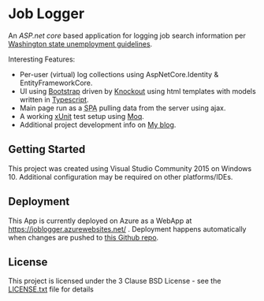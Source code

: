 # Job Logger

An *ASP.net core* based application for logging job search information per
[Washington state unemployment guidelines](https://esd.wa.gov/unemployment/job-search-requirements).

Interesting Features:

* Per-user (virtual) log collections using AspNetCore.Identity & EntityFrameworkCore.
* UI using [Bootstrap](http://getbootstrap.com/getting-started/) driven by
    [Knockout](http://knockoutjs.com/index.html) using html templates with
    models written in [Typescript](https://www.typescriptlang.org/index.html).
* Main page run as a <abbr title="Single Page Application">SPA</abbr> pulling
    data from the server using ajax.
* A working [xUnit](https://xunit.github.io/) test setup using
    [Moq](https://github.com/Moq/moq4/wiki/Quickstart).
* Additional project development info on [My blog](http://kitsu.github.io/tags/aspnetcore/).

## Getting Started

This project was created using Visual Studio Community 2015 on Windows 10.
Additional configuration may be required on other platforms/IDEs.

## Deployment

This App is currently deployed on Azure as a WebApp at https://joblogger.azurewebsites.net/
. Deployment happens automatically when changes are pushed to
[this Github repo](https://github.com/kitsu/JobLogger).

## License

This project is licensed under the 3 Clause BSD License - see the
[LICENSE.txt](LICENSE.txt) file for details

